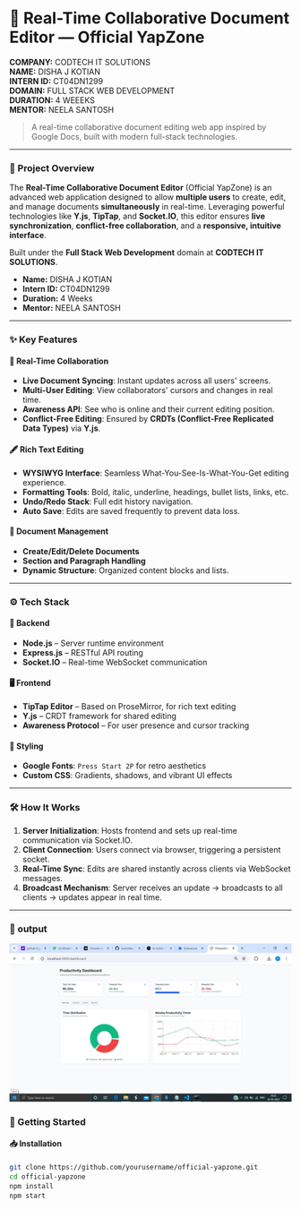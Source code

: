 # 📝 Real-Time Collaborative Document Editor — Official YapZone
**COMPANY:** CODTECH IT SOLUTIONS  
**NAME:** DISHA J KOTIAN  
**INTERN ID:** CT04DN1299  
**DOMAIN:** FULL STACK WEB DEVELOPMENT  
**DURATION:** 4 WEEEKS  
**MENTOR:** NEELA SANTOSH


> A real-time collaborative document editing web app inspired by Google Docs, built with modern full-stack technologies.


---

### 🚀 Project Overview

The **Real-Time Collaborative Document Editor** (Official YapZone) is an advanced web application designed to allow **multiple users** to create, edit, and manage documents **simultaneously** in real-time. Leveraging powerful technologies like **Y.js**, **TipTap**, and **Socket.IO**, this editor ensures **live synchronization**, **conflict-free collaboration**, and a **responsive, intuitive interface**.

Built under the **Full Stack Web Development** domain at **CODTECH IT SOLUTIONS**.

- **Name:** DISHA J KOTIAN  
- **Intern ID:** CT04DN1299  
- **Duration:** 4 Weeks  
- **Mentor:** NEELA SANTOSH  

---

### ✨ Key Features

#### 🔄 Real-Time Collaboration
- **Live Document Syncing**: Instant updates across all users' screens.
- **Multi-User Editing**: View collaborators' cursors and changes in real time.
- **Awareness API**: See who is online and their current editing position.
- **Conflict-Free Editing**: Ensured by **CRDTs (Conflict-Free Replicated Data Types)** via **Y.js**.

#### 🖋️ Rich Text Editing
- **WYSIWYG Interface**: Seamless What-You-See-Is-What-You-Get editing experience.
- **Formatting Tools**: Bold, italic, underline, headings, bullet lists, links, etc.
- **Undo/Redo Stack**: Full edit history navigation.
- **Auto Save**: Edits are saved frequently to prevent data loss.

#### 📁 Document Management
- **Create/Edit/Delete Documents**
- **Section and Paragraph Handling**
- **Dynamic Structure**: Organized content blocks and lists.

---

### ⚙️ Tech Stack

#### 🧠 Backend
- **Node.js** – Server runtime environment
- **Express.js** – RESTful API routing
- **Socket.IO** – Real-time WebSocket communication

#### 🖥️ Frontend
- **TipTap Editor** – Based on ProseMirror, for rich text editing
- **Y.js** – CRDT framework for shared editing
- **Awareness Protocol** – For user presence and cursor tracking

#### 🎨 Styling
- **Google Fonts**: `Press Start 2P` for retro aesthetics
- **Custom CSS**: Gradients, shadows, and vibrant UI effects

---

### 🛠️ How It Works

1. **Server Initialization**: Hosts frontend and sets up real-time communication via Socket.IO.
2. **Client Connection**: Users connect via browser, triggering a persistent socket.
3. **Real-Time Sync**: Edits are shared instantly across clients via WebSocket messages.
4. **Broadcast Mechanism**: Server receives an update → broadcasts to all clients → updates appear in real time.

---
### 📸 output

![Real-Time Editor Screenshot](https://github.com/DishaKotian/productivity-tracker/blob/main/IMG-20250527-WA0003.jpg?raw=true)
### 🧪 Getting Started

#### 📥 Installation
```bash
git clone https://github.com/yourusername/official-yapzone.git
cd official-yapzone
npm install
npm start
